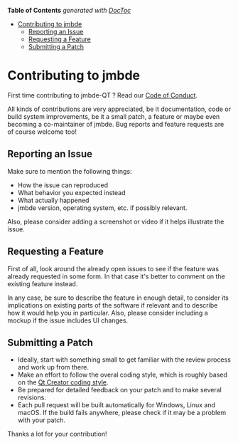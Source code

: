 <!-- START doctoc generated TOC please keep comment here to allow auto update -->
<!-- DON'T EDIT THIS SECTION, INSTEAD RE-RUN doctoc TO UPDATE -->
**Table of Contents**  *generated with [DocToc](https://github.com/thlorenz/doctoc)*

- [Contributing to jmbde](#contributing-to-jmbde)
  - [Reporting an Issue](#reporting-an-issue)
  - [Requesting a Feature](#requesting-a-feature)
  - [Submitting a Patch](#submitting-a-patch)

<!-- END doctoc generated TOC please keep comment here to allow auto update -->

# Contributing to jmbde #

First time contributing to jmbde-QT ?
Read our [Code of Conduct](https://github.com/jmuelbert/jmbde-QT/blob/master/CODE_OF_CONDUCT.md#code-of-conduct).

All kinds of contributions are very appreciated, be it documentation, code or
build system improvements, be it a small patch, a feature or maybe even becoming
a co-maintainer of jmbde. Bug reports and feature requests are of course welcome
too!

## Reporting an Issue ##

Make sure to mention the following things:

- How the issue can reproduced
- What behavior you expected instead
- What actually happened
- jmbde version, operating system, etc. if possibly relevant.

Also, please consider adding a screenshot or video if it helps illustrate the issue.

## Requesting a Feature ##

First of all, look around the already open issues to see if the feature was
already requested in some form. In that case it's better to comment on the
existing feature instead.

In any case, be sure to describe the feature in enough detail, to consider its
implications on existing parts of the software if relevant and to describe how
it would help you in particular. Also, please consider including a mockup if the
issue includes UI changes.

## Submitting a Patch ##

- Ideally, start with something small to get familiar with the review process and work up from there.
- Make an effort to follow the overal coding style, which is roughly based on the [Qt Creator coding style](https://doc-snapshots.qt.io/qtcreator-extending/coding-style.html).
- Be prepared for detailed feedback on your patch and to make several revisions.
- Each pull request will be built automatically for Windows, Linux and macOS. If the build fails anywhere, please check if it may be a problem with your patch.

Thanks a lot for your contribution!
